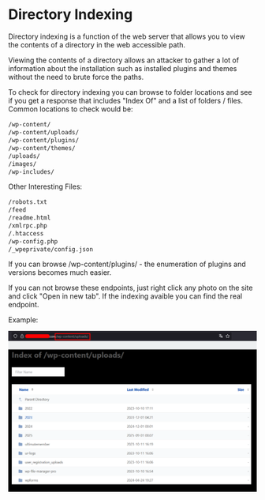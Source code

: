 # Directory Indexing

Directory indexing is a function of the web server that allows you to view the contents of a directory in the web accessible path.

Viewing the contents of a directory allows an attacker to gather a lot of information about the installation such as installed plugins and themes without the need to brute force the paths.

To check for directory indexing you can browse to folder locations and see if you get a response that includes "Index Of" and a list of folders / files. Common locations to check would be:

```
/wp-content/
/wp-content/uploads/
/wp-content/plugins/
/wp-content/themes/
/uploads/
/images/
/wp-includes/
```

Other Interesting Files:
```
/robots.txt
/feed
/readme.html
/xmlrpc.php
/.htaccess
/wp-config.php
/_wpeprivate/config.json
```

If you can browse /wp-content/plugins/ - the enumeration of plugins and versions becomes much easier.

If you can not browse these endpoints, just right click any photo on the site and click "Open in new tab". If the indexing avaible you can find the real endpoint.

Example:

![Directory_Indexing](./img/directory_indexing.png)


